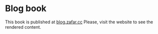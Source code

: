 # Blog book

This book is published at [blog.zafar.cc](http://blog.zafar.cc)
Please, visit the website to see the rendered content.
